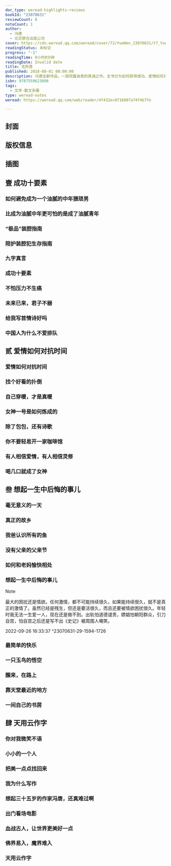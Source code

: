 ```yaml
---
doc_type: weread-highlights-reviews
bookId: "23070631"
reviewCount: 0
noteCount: 1
author:
  - 冯唐
  - 北京联合出版公司
cover: https://cdn.weread.qq.com/weread/cover/72/YueWen_23070631/t7_YueWen_23070631.jpg
readingStatus: 未标记
progress: "-1"
readingTime: 0小时0分钟
readingDate: Invalid date
title: 无所畏
published: 2018-08-01 00:00:00
description: 冯唐全新作品，一部坦露自我的真诚之作。全书分为如何获得成功、爱情如何对抗时间、生活怎么过才算有意义、自我价值如何体现四个章节，并收录《如何避免成为一个油腻的中年猥琐男》《找个好看的扑倒》《爱情如何对抗时间》《我爸认识所有的鱼》等知名篇目。此书对冯唐来说，是一个新的开始，中年的冯唐在书中坦言自己的中年危机、父亲的去世、老妈的人生哲学，以及对过去和未来的自我审视。冯唐父亲、母亲等私人珍藏照片，初次放进书中，以图文结合的方式直观展现《无所畏》中谈及的人、事、物。活在这世上，什么都不要怕，做自己认为对的事儿，慢慢放下输赢和计算。
isbn: 9787559623096
tags:
  - 文学-散文杂著
type: weread-notes
weread: https://weread.qq.com/web/reader/4f432ec0716007a74f4b7fe

---
```



## 封面

## 版权信息

## 插图

## 壹 成功十要素

### 如何避免成为一个油腻的中年猥琐男

### 比成为油腻中年更可怕的是成了油腻青年

### “极品”装腔指南

### 陪护装腔犯生存指南

### 九字真言

### 成功十要素

### 不怕压力不生癌

### 未来已来，君子不器

### 给我写首情诗好吗

### 中国人为什么不爱排队

## 贰 爱情如何对抗时间

### 爱情如何对抗时间

### 找个好看的扑倒

### 自己穿暖，才是真暖

### 女神一号是如何炼成的

### 除了包包，还有诗歌

### 你不要轻易开一家咖啡馆

### 有人相信爱情，有人相信灵修

### 喝几口就成了女神

## 叁 想起一生中后悔的事儿

### 毫无意义的一天

### 真正的故乡

### 我爸认识所有的鱼

### 没有父亲的父亲节

### 如何和老妈愉快相处

### 想起一生中后悔的事儿

> [!NOTE] 
> 最大的困扰还是情欲。任何激情，都不可能持续很久，如果能持续很久，就不是真正的激情了。虽然已经是残生，但还是要活很久，而且还要被情欲困扰很久。年轻时我无法一生爱一人，现在还是做不到。出轨怕道德谴责，嫖娼怕朝阳群众，引刀自宫，怕自宫之后还是写不出《史记》被周围人嘲笑。
> 
> 2022-09-26 16:33:37 ^23070631-29-1594-1726

### 最简单的快乐

### 一只玉鸟的悟空

### 醒来，在路上

### 靠天堂最近的地方

### 一间自己的书房

## 肆 天用云作字

### 你对我微笑不语

### 小小的一个人

### 把美一点点找回来

### 我为什么写作

### 想起三十五岁的作家冯唐，还真难过啊

### 出门看场电影

### 血战古人，让世界更美好一点

### 佛界易入，魔界难入

### 天用云作字

